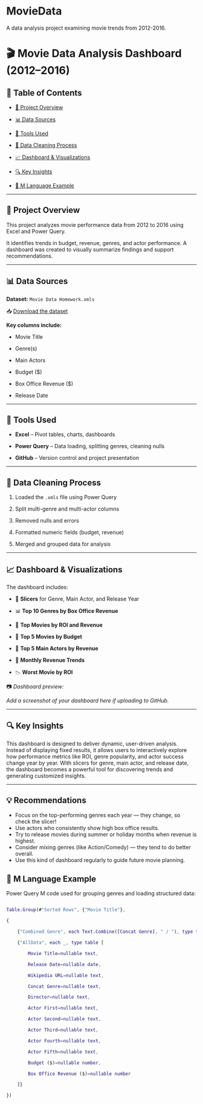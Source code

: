 # MovieData
A data analysis project examining movie trends from 2012-2016.
# 🎬 Movie Data Analysis Dashboard (2012–2016)



## 📑 Table of Contents

- [📌 Project Overview](#project-overview)

- [📊 Data Sources](#data-sources)

- [🧰 Tools Used](#tools-used)

- [🧹 Data Cleaning Process](#data-cleaning-process)

- [📈 Dashboard & Visualizations](#dashboard--visualizations)

- [🔍 Key Insights](#key-insights)

- [🧮 M Language Example](#m-language-example)



---



## 📌 Project Overview



This project analyzes movie performance data from 2012 to 2016 using Excel and Power Query.  

It identifies trends in budget, revenue, genres, and actor performance. A dashboard was created to visually summarize findings and support recommendations.



---



## 📊 Data Sources



**Dataset:** `Movie Data Homework.xmls`  

📥 [Download the dataset](https://github.com/Irene-arch/Documenting_Example?tab=readme-ov-file)



**Key columns include:**

- Movie Title

- Genre(s)

- Main Actors

- Budget ($)

- Box Office Revenue ($)

- Release Date



---



## 🧰 Tools Used



- **Excel** – Pivot tables, charts, dashboards  

- **Power Query** – Data loading, splitting genres, cleaning nulls  

- **GitHub** – Version control and project presentation  



---



## 🧹 Data Cleaning Process



1. Loaded the `.xmls` file using Power Query  

2. Split multi-genre and multi-actor columns  

3. Removed nulls and errors  

4. Formatted numeric fields (budget, revenue)  

5. Merged and grouped data for analysis  



---



## 📈 Dashboard & Visualizations



The dashboard includes:



- 📌 **Slicers** for Genre, Main Actor, and Release Year  

- 📊 **Top 10 Genres by Box Office Revenue**  

- 🎥 **Top Movies by ROI and Revenue**  

- 💸 **Top 5 Movies by Budget**  

- 👤 **Top 5 Main Actors by Revenue**  

- 📅 **Monthly Revenue Trends**  

- 📉 **Worst Movie by ROI**



📷 _Dashboard preview:_  

_Add a screenshot of your dashboard here if uploading to GitHub._



---



## 🔍 Key Insights

This dashboard is designed to deliver dynamic, user-driven analysis. Instead of displaying fixed results, it allows users to interactively explore how performance metrics like ROI, genre popularity, and actor success change year by year. With slicers for genre, main actor, and release date, the dashboard becomes a powerful tool for discovering trends and generating customized insights.


---
## 💡 Recommendations

- Focus on the top-performing genres each year — they change, so check the slicer!
- Use actors who consistently show high box office results.
- Try to release movies during summer or holiday months when revenue is highest.
- Consider mixing genres (like Action/Comedy) — they tend to do better overall.
- Use this kind of dashboard regularly to guide future movie planning.


## 🧮 M Language Example



Power Query M code used for grouping genres and loading structured data:



```m

Table.Group(#"Sorted Rows", {"Movie Title"},

{

    {"Combined Genre", each Text.Combine([Concat Genre], " / "), type text},

    {"AllData", each _, type table [

        Movie Title=nullable text,

        Release Date=nullable date,

        Wikipedia URL=nullable text,

        Concat Genre=nullable text,

        Director=nullable text,

        Actor First=nullable text,

        Actor Second=nullable text,

        Actor Third=nullable text,

        Actor Fourth=nullable text,

        Actor Fifth=nullable text,

        Budget ($)=nullable number,

        Box Office Revenue ($)=nullable number

    ]}

})
